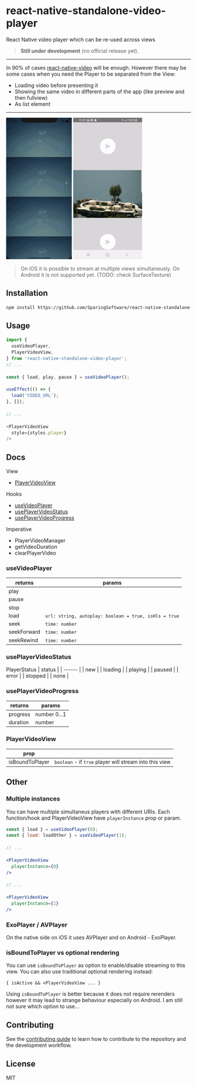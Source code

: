 # react-native-standalone-video-player

React Native video player which can be re-used across views 
> **Still under development** (no official release yet).

---

In 90% of cases [react-native-video](https://github.com/react-native-video/react-native-video) will be enough. However there may be some cases when you need the Player to be separated from the View:
  - Loading video before presenting it
  - Showing the same video in different parts of the app (like preview and then fullview)
  - As list element

---

![video](https://github.com/SparingSoftware/react-native-standalone-video-player/blob/main/assets/ios_2views.gif)
![video](https://github.com/SparingSoftware/react-native-standalone-video-player/blob/main/assets/android_2views.gif)


> On iOS it is possible to stream at multiple views simultaneusly.
> On Android it is not supported yet. (TODO: check SurfaceTexture)


## Installation

```sh
npm install https://github.com/SparingSoftware/react-native-standalone-video-player
```

## Usage

```js
import {
  useVideoPlayer,
  PlayerVideoView,
} from 'react-native-standalone-video-player';
// ...

const { load, play, pause } = useVideoPlayer();

useEffect(() => {
  load('VIDEO_URL');
}, []);

// ...

<PlayerVideoView
  style={styles.player}
/>


```

## Docs

View
* [PlayerVideoView](#PlayerVideoView)

Hooks
* [useVideoPlayer](#useVideoPlayer)
* [usePlayerVideoStatus](#usePlayerVideoStatus)
* [usePlayerVideoProgress](#usePlayerVideoProgress)

Imperative
* PlayerVideoManager
* getVideoDuration
* clearPlayerVideo



### useVideoPlayer
| returns | params |
| ------ | ------ |
| play | |
| pause |  |
| stop |  |
| load | `url: string, autoplay: boolean = true, isHls = true` |
| seek | `time: number` |
| seekForward | `time: number` |
| seekRewind | `time: number` |

### usePlayerVideoStatus
PlayerStatus
| status |
| ------ |
| new |
| loading |
| playing | 
| paused |
| error  |
| stopped |
| none  |

### usePlayerVideoProgress
| returns | params |
| ------ | ------ |
| progress | number 0...1|
| duration | number |

### PlayerVideoView
| prop |  |
| ------ | ------ |
| isBoundToPlayer | `boolean` - if `true` player will stream into this view |


## Other

### Multiple instances
You can have multiple simultaneus players with different URIs. Each function/hook and PlayerVideoView have `playerInstance` prop or param.

```jsx
const { load } = useVideoPlayer(0);
const { load: loadOther } = useVideoPlayer(1);

// ...

<PlayerVideoView
  playerInstance={0}
/>

// ...

<PlayerVideoView
  playerInstance={1}
/>
```

### ExoPlayer / AVPlayer
On the native side on iOS it uses AVPlayer and on Android - ExoPlayer.

### isBoundToPlayer vs optional rendering
You can use `isBoundToPlayer` as option to enable/disable streaming to this view. You can also use traditional optional rendering instead:
```
{ isActive && <PlayerVideoView ... }
```
Using `isBoundToPlayer` is better because it does not require rerenders however it may lead to strange behaviour especially on Android. I am still not sure which option to use...


## Contributing

See the [contributing guide](CONTRIBUTING.md) to learn how to contribute to the repository and the development workflow.

## License

MIT
